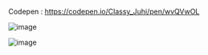 Codepen : https://codepen.io/Classy_Juhi/pen/wvQVwOL

![image](https://github.com/ClassyJuhi/CSS-Design-Lab/assets/103419567/f3319529-729b-491c-b1e9-fc8f90ad75bb)

![image](https://github.com/ClassyJuhi/CSS-Design-Lab/assets/103419567/2b29cbae-2fd8-40ef-baf5-0f76f48b545e)
